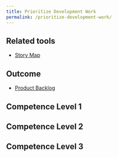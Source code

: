 ```yaml
---
title: Prioritize Development Work
permalink: /prioritize-development-work/
---
```


## Related tools

* [Story Map](https://manual.advancedproductowner.com/story-map/)

## Outcome

* [Product Backlog](https://manual.advancedproductowner.com/product-backlog/)

## Competence Level 1

## Competence Level 2

## Competence Level 3
